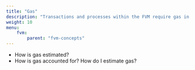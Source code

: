```yaml
---
title: "Gas"
description: "Transactions and processes within the FVM require gas in order to pay the nodes running the actors and contracts. This page details what gas is, how it's used, and how to properly manage it within your actors and contracts."
weight: 10
menu:
    fvm:
        parent: "fvm-concepts"
---
```


- How is gas estimated?
- How is gas accounted for? How do I estimate gas?
